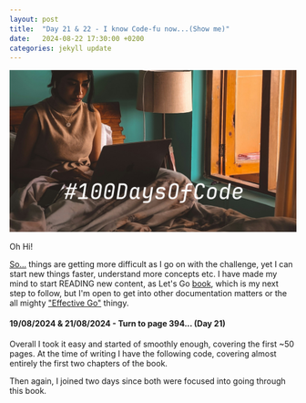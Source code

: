 ```yaml
---
layout: post
title:  "Day 21 & 22 - I know Code-fu now...(Show me)"
date:   2024-08-22 17:30:00 +0200
categories: jekyll update
---
```


![custom header](https://raw.githubusercontent.com/Akirapearl/jekyll_blog/main/assets/images/C0mP_Mac.png)

Oh Hi!

[So...](https://www.youtube.com/watch?v=0YhJxJZOWBw) things are getting more difficult as I go on with the challenge, yet I can start new things faster, understand more concepts etc. I have made my mind to start READING new content, as Let's Go [book](https://lets-go.alexedwards.net/), which is my next step to follow, but I'm open to get into other documentation matters or the all mighty ["Effective Go"](https://go.dev/doc/effective_go) thingy.

#### 19/08/2024 & 21/08/2024 - Turn to page 394... (Day 21)

Overall I took it easy and started of smoothly enough, covering the first ~50 pages. At the time of writing I have the following code, covering almost entirely the first two chapters of the book.

Then again, I joined two days since both were focused into going through this book.
